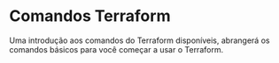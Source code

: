 # Comandos Terraform

Uma introdução aos comandos do Terraform disponíveis, abrangerá os comandos básicos para você começar a usar o Terraform.